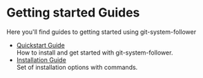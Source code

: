 # Getting started Guides
Here you'll find guides to getting started using git-system-follower


* [Quickstart Guide](quickstart.md)  
How to install and get started with git-system-follower.
* [Installation Guide](installation.md)  
Set of installation options with commands.
